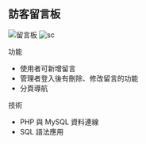 訪客留言板
 --------------------------------------

![留言板](https://github.com/PengYuan-Chen/PHP-project1/assets/56713107/7c3aaf29-393e-4009-9bfe-65096e1a0c99)
![sc](https://github.com/PengYuan-Chen/PHP-project1/assets/56713107/9c44a548-484c-4c58-90c9-fc1b93472877)

功能
- 使用者可新增留言
- 管理者登入後有刪除、修改留言的功能
- 分頁導航


技術
- PHP 與 MySQL 資料連線
- SQL 語法應用
